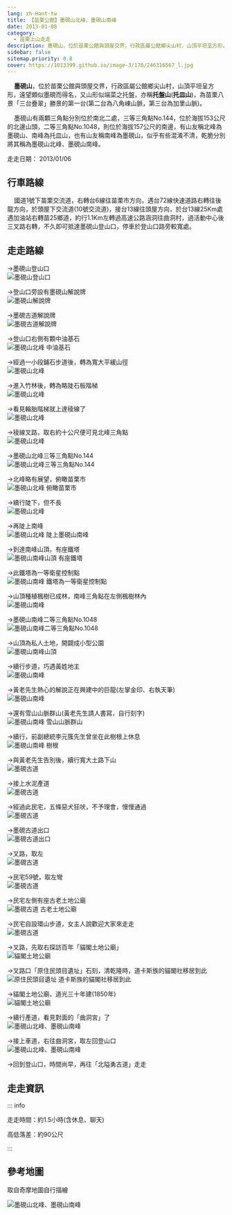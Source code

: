 ```yaml
---
lang: zh-Hant-tw
title: 【苗栗公館】墨硯山北峰、墨硯山南峰
date: 2013-01-08
category: 
  - 苗栗上山走走
description: 墨硯山，位於苗栗公館與頭屋交界，行政區屬公館鄉尖山村，山頂平坦呈方形，遠望頗似墨硯而得名，又山形似端菜之托盤，亦稱托盤山(托皿山)，為苗栗八景「三台疊翠」勝景的第一台(第二台為八角崠山脈，第三台為加里山脈)。
sidebar: false
sitemap.priority: 0.8
cover: https://1013399.github.io/image-3/170/246316567_l.jpg
---
```


    **墨硯山**，位於苗栗公館與頭屋交界，行政區屬公館鄉尖山村，山頂平坦呈方形，遠望頗似墨硯而得名，又山形似端菜之托盤，亦稱**托盤山**(**托皿山**)，為苗栗八景「三台疊翠」勝景的第一台(第二台為八角崠山脈，第三台為加里山脈)。  

    墨硯山有兩顆三角點分別位於南北二處，三等三角點No.144，位於海拔153公尺的北邊山頭，二等三角點No.1048，則位於海拔157公尺的南邊，有山友稱北峰為墨硯山、南峰為托皿山，也有山友稱南峰為墨硯山，似乎有些混淆不清，乾脆分別將其稱為墨硯山北峰、墨硯山南峰。

<!-- more -->

走走日期： 2013/01/06

## 行車路線  
    國道1號下苗栗交流道，右轉台6線往苗栗市方向，遇台72線快速道路右轉往後龍方向，於頭屋下交流道(10號交流道)，接台13線往頭屋方向，於台13線25Km處遇加油站右轉苗25鄉道，約行1.1Km左轉過高速公路涵洞往曲洞村，過活動中心後三叉路右轉，不久即可抵達墨硯山登山口，停車於登山口路旁較寬處。

## 走走路線  
→墨硯山登山口  
![墨硯山登山口](https://1013399.github.io/image-3/170/246316567_l.jpg)

→登山口旁設有墨硯山解說牌  
![墨硯山解說牌](https://1013399.github.io/image-3/170/246316597_l.jpg)

→墨硯古道解說牌  
![墨硯古道解說牌](https://1013399.github.io/image-3/170/246316606_l.jpg)

→登山口右側有顆中油基石  
![墨硯山北峰 中油基石](https://1013399.github.io/image-3/170/246316836_l.jpg)

→經過一小段鋪石步道後，轉為寬大平緩山徑  
![墨硯山北峰](https://1013399.github.io/image-3/170/246316615_l.jpg)

→進入竹林後，轉為略陡石板階梯  
![墨硯山北峰](https://1013399.github.io/image-3/170/246316624_l.jpg)

→看見輪胎階梯就上達稜線了  
![墨硯山北峰](https://1013399.github.io/image-3/170/246316632_l.jpg)

→稜線叉路，取右約十公尺便可見北峰三角點  
![墨硯山北峰](https://1013399.github.io/image-3/170/246316635_l.jpg)

→墨硯山北峰三等三角點No.144  
![墨硯山北峰三等三角點No.144](https://1013399.github.io/image-3/170/246316641_l.jpg)

→北峰略有展望，俯瞰苗栗市  
![墨硯山北峰 俯瞰苗栗市](https://1013399.github.io/image-3/170/246316648_l.jpg)

→續行陡下，但不長  
![墨硯山北峰](https://1013399.github.io/image-3/170/246316653_l.jpg)

→再陡上南峰  
![墨硯山北峰 陡上墨硯山南峰](https://1013399.github.io/image-3/170/246316661_l.jpg)

→到達南峰山頂，有座鐵塔  
![墨硯山南峰山頂 有座鐵塔](https://1013399.github.io/image-3/170/246316666_l.jpg)

→此鐵塔為一等衛星控制點  
![墨硯山南峰 鐵塔為一等衛星控制點](https://1013399.github.io/image-3/170/246316672_l.jpg)

→山頂種植楓樹已成林，南峰三角點在左側楓樹林內  
![墨硯山南峰](https://1013399.github.io/image-3/170/246316681_l.jpg)

→墨硯山南峰二等三角點No.1048  
![墨硯山南峰二等三角點No.1048](https://1013399.github.io/image-3/170/246316688_l.jpg)

→山頂為私人土地，開闢成小型公園  
![墨硯山南峰山頂](https://1013399.github.io/image-3/170/246316695_l.jpg)

→續行步道，巧遇黃姓地主  
![墨硯山南峰](https://1013399.github.io/image-3/170/246316700_l.jpg)

→黃老先生熱心的解說正在興建中的巨龍(左掌金印、右執天筆)  
![墨硯山南峰](https://1013399.github.io/image-3/170/246316708_l.jpg)

→還有雪山山脈群山(黃老先生請人書寫，自行刻字)  
![墨硯山南峰 雪山山脈群山](https://1013399.github.io/image-3/170/246316712_l.jpg)

→續行，前副總統李元簇先生曾坐在此樹根上休息  
![墨硯山南峰 樹根](https://1013399.github.io/image-3/170/246316720_l.jpg)

→與黃老先生告別後，續行寬大土路下山  
![墨硯古道](https://1013399.github.io/image-3/170/246316735_l.jpg)

→接上水泥產道  
![墨硯古道](https://1013399.github.io/image-3/170/246316743_l.jpg)

→經過此民宅，五條惡犬狂吠，不予理會，慢慢通過  
![墨硯古道](https://1013399.github.io/image-3/170/246316751_l.jpg)

→墨硯古道出口  
![墨硯古道出口](https://1013399.github.io/image-3/170/246316758_l.jpg)

→叉路，取左  
![墨硯古道](https://1013399.github.io/image-3/170/246316767_l.jpg)

→民宅59號，取左彎  
![墨硯古道](https://1013399.github.io/image-3/170/246316775_l.jpg)

→民宅左側有座古老土地公廟  
![墨硯古道 古老土地公廟](https://1013399.github.io/image-3/170/246316783_l.jpg)

→民宅自設環山步道，女主人說歡迎大家來走走  
![墨硯古道](https://1013399.github.io/image-3/170/246316792_l.jpg)

→叉路，先取右探訪百年「貓閣土地公廟」  
![貓閣土地公廟](https://1013399.github.io/image-3/170/246316816_l.jpg)

→叉路口「原住民頭目遺址」石刻，清乾隆時，道卡斯族的貓閣社移居到此  
![原住民頭目遺址 道卡斯族的貓閣社移居到此](https://1013399.github.io/image-3/170/246316808_l.jpg)

→貓閣土地公廟，道光三十年建(1850年)  
![貓閣土地公廟](https://1013399.github.io/image-3/170/246316799_l.jpg)

→續行產道，看見對面的「曲洞宮」了  
![墨硯山北峰、墨硯山南峰](https://1013399.github.io/image-3/170/246316822_l.jpg)

→接上車道，右往曲洞宮，取左回登山口  
![墨硯山北峰、墨硯山南峰](https://1013399.github.io/image-3/170/246316831_l.jpg)

→回到登山口，時間尚早，再往「北隘勇古道」走走

## 走走資訊

::: info

走走時間：約1.5小時(含休息、聊天)

高低落差：約90公尺

:::

## 參考地圖
取自奇摩地圖自行描繪  

![墨硯山北峰、墨硯山南峰](https://1013399.github.io/image-3/170/246316887_l.jpg)